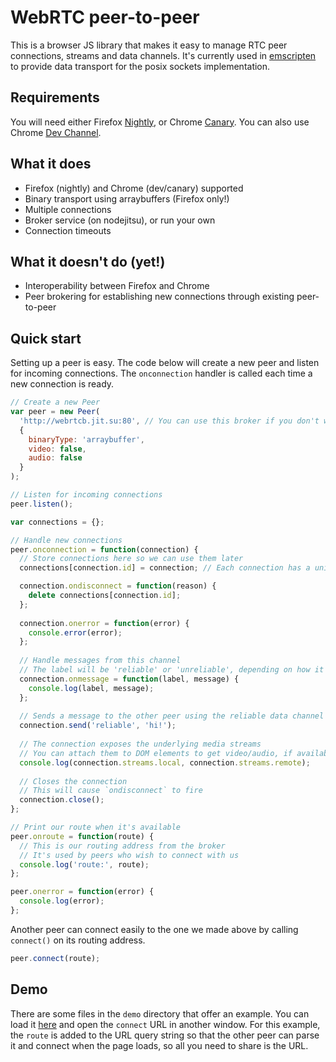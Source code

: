 # WebRTC peer-to-peer

This is a browser JS library that makes it easy to manage RTC peer connections, streams and data channels.
It's currently used in [emscripten](http://github.com/kripken/emscripten) to provide data transport for the posix sockets implementation.

## Requirements

You will need either Firefox [Nightly](http://nightly.mozilla.org/), or Chrome [Canary](https://www.google.com/intl/en/chrome/browser/canary.html).
You can also use Chrome [Dev Channel](http://www.chromium.org/getting-involved/dev-channel).

## What it does

* Firefox (nightly) and Chrome (dev/canary) supported
* Binary transport using arraybuffers (Firefox only!)
* Multiple connections
* Broker service (on nodejitsu), or run your own
* Connection timeouts

## What it doesn't do (yet!)

* Interoperability between Firefox and Chrome
* Peer brokering for establishing new connections through existing peer-to-peer

## Quick start

Setting up a peer is easy. The code below will create a new peer and listen for incoming connections.
The `onconnection` handler is called each time a new connection is ready.

````javascript
// Create a new Peer
var peer = new Peer(
  'http://webrtcb.jit.su:80', // You can use this broker if you don't want to set one up
  {
    binaryType: 'arraybuffer',
    video: false,
    audio: false
  }
);

// Listen for incoming connections
peer.listen();

var connections = {};

// Handle new connections
peer.onconnection = function(connection) {
  // Store connections here so we can use them later
  connections[connection.id] = connection; // Each connection has a unique ID

  connection.ondisconnect = function(reason) {
    delete connections[connection.id];
  };
  
  connection.onerror = function(error) {
    console.error(error);
  };
  
  // Handle messages from this channel
  // The label will be 'reliable' or 'unreliable', depending on how it was received
  connection.onmessage = function(label, message) {
    console.log(label, message);
  };
  
  // Sends a message to the other peer using the reliable data channel
  connection.send('reliable', 'hi!'); 
  
  // The connection exposes the underlying media streams
  // You can attach them to DOM elements to get video/audio, if available
  console.log(connection.streams.local, connection.streams.remote);
  
  // Closes the connection
  // This will cause `ondisconnect` to fire
  connection.close();
};

// Print our route when it's available
peer.onroute = function(route) {
  // This is our routing address from the broker
  // It's used by peers who wish to connect with us
  console.log('route:', route);
};

peer.onerror = function(error) {
  console.log(error);
};
````

Another peer can connect easily to the one we made above by calling `connect()` on its routing address.

````javascript
peer.connect(route);
````

## Demo

There are some files in the `demo` directory that offer an example. 
You can load it [here](http://js-platform.github.com/p2p/examples/data-demo.html) and open the `connect` URL in another window.
For this example, the `route` is added to the URL query string so that the other peer can parse it and connect when the page loads, so all you need to share is the URL.
